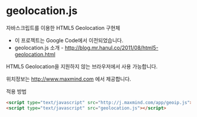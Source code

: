 # geolocation.js
자바스크립트를 이용한 HTML5 Geolocation 구현체

* 이 프로젝트는 Google Code에서 이전되었습니다.
* geolocation.js 소개 - http://blog.mr.hanul.co/2011/08/html5-geolocation.html

HTML5 Geolocation을 지원하지 않는 브라우저에서 사용 가능합니다.

위치정보는 http://www.maxmind.com 에서 제공합니다.


적용 방법
```html
<script type="text/javascript" src="http://j.maxmind.com/app/geoip.js"></script>
<script type="text/javascript" src="geolocation.js"></script>
```
